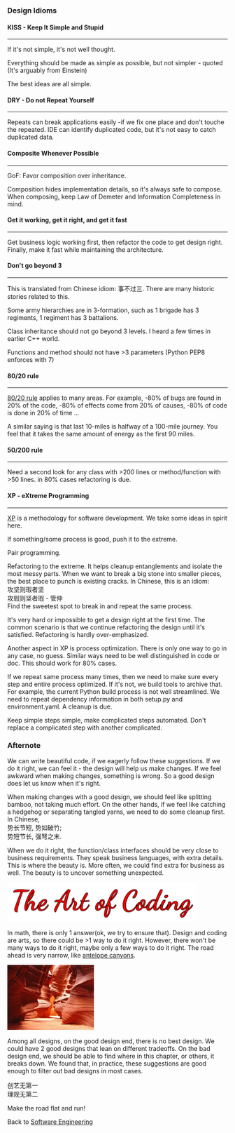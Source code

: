 ### Design Idioms


#### KISS - Keep It Simple and Stupid
___
If it's not simple, it's not well thought.

Everything should be made as simple as possible, but not simpler - quoted
(It's arguably from Einstein)

The best ideas are all simple.

#### DRY - Do not Repeat Yourself
___
Repeats can break applications easily -if we fix one place and don't touche 
the repeated. IDE can identify duplicated code, but it's not easy to catch
duplicated data.

#### Composite Whenever Possible
___
GoF: Favor composition over inheritance.

Composition hides implementation details, so it's always safe to compose.
When composing, keep Law of Demeter and Information Completeness in mind.


#### Get it working, get it right, and get it fast
___
Get business logic working first, then refactor the code to get design right.
Finally, make it fast while maintaining the architecture.


#### Don't go beyond 3
___
This is translated from Chinese idiom: 事不过三. There are many historic stories
related to this.

Some army hierarchies are in 3-formation, such as 1 brigade has 3 regiments,
1 regiment has 3 battalions.

Class inheritance should not go beyond 3 levels. I heard a few times in earlier
C++ world.

Functions and method should not have >3 parameters (Python PEP8 enforces with 7)

#### 80/20 rule
___
[80/20 rule](https://en.wikipedia.org/wiki/Pareto_principle) applies to many
areas. For example, 
-80% of bugs are found in 20% of the code, 
-80% of effects come from 20% of causes,
-80% of code is done in 20% of time ...

A similar saying is that last 10-miles is halfway of a 100-mile journey.
You feel that it takes the same amount of energy as the first 90 miles.

#### 50/200 rule
___
Need a second look for any class with >200 lines or method/function with >50
lines. in 80% cases refactoring is due.

#### XP - eXtreme Programming
___
[XP](https://en.wikipedia.org/wiki/Extreme_programming) is a methodology for
software development. We take some ideas in spirit here.

If something/some process is good, push it to the extreme.

Pair programming.

Refactoring to the extreme. It helps cleanup entanglements and isolate
the most messy parts. When we want to break a big stone into smaller pieces,
the best place to punch is existing cracks. In Chinese, this is an idiom:  
攻坚则瑕者坚  
攻瑕则坚者瑕 - 管仲  
Find the sweetest spot to break in and repeat the same process.

It's very hard or impossible to get a design right at the first time. The
common scenario is that we continue refactoring the design until it's 
satisfied. Refactoring is hardly over-emphasized.

Another aspect in XP is process optimization. 
There is only one way to go in any case, no guess.
Similar ways need to be well distinguished in code or doc.
This should work for 80% cases.

If we repeat same process many times, then we need to make sure every step
and entire process optimized. If it's not, we build tools to archive that.
For example, the current Python build process is not well streamlined. We
need to repeat dependency information in both setup.py and environment.yaml.
A cleanup is due.

Keep simple steps simple, make complicated steps automated. Don't replace
a complicated step with another complicated.

### Afternote
We can write beautiful code, if we eagerly follow these suggestions. If we do
it right, we can feel it - the design will help us make changes. If we feel
awkward when making changes, something is wrong. So a good design does let us
know when it's right.

When making changes with a good design, we should feel like
splitting bamboo, not taking much effort. On the other hands, if we feel like
catching a hedgehog or separating tangled yarns, we need to do some cleanup 
first.
In Chinese,  
势长节短, 势如破竹;  
势短节长, 强弩之末. 

When we do it right, the function/class interfaces should be very close to
business requirements. They speak business languages, with extra details.
This is where the beauty is. More often, we could find extra for business
as well. The beauty is to uncover something unexpected.

![The Art of Coding](the_art_of_coding.png)

In math, there is only 1 answer(ok, we try to ensure that). Design and coding 
are arts, so there could be >1 way to do it right. However, there won't be many
ways to do it right, maybe only a few ways to do it right. The road ahead is 
very narrow, like 
[antelope canyons](https://www.kkday.com/en-id/product/10291). 

![Narrow](narrow_road.jpg)

Among all designs, on the good design end, there is no best design. We could have
2 good designs that lean on different tradeoffs. On the bad design end, we should
be able to find where in this chapter, or others, it breaks down. We found that,
in practice, these suggestions are good enough to filter out bad designs in most
cases.

创艺无第一  
理规无第二

Make the road flat and run!

Back to [Software Engineering](../software_engineering.md)
